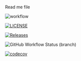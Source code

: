 Read me file


![workflow](https://github.com/WilkMat3/sem/actions/workflows/main.yml/badge.svg)



[![LICENSE](https://img.shields.io/github/license/WilkMat3/sem.svg?style=flat-square)](https://github.com/<github-username>/sem/blob/master/LICENSE)



[![Releases](https://img.shields.io/github/release/WilkMat3/sem/all.svg?style=flat-square)](https://github.com/<github-username>/sem/releases)


![GitHub Workflow Status (branch)](https://img.shields.io/github/workflow/status/WilkMat3/sem/A%20workflow%20for%20my%20Hello%20World%20App/develop)


[![codecov](https://codecov.io/gh/WilkMat3/sem/branch/develop/graph/badge.svg?token=HZ32K00MON)](https://codecov.io/gh/WilkMat3/sem)